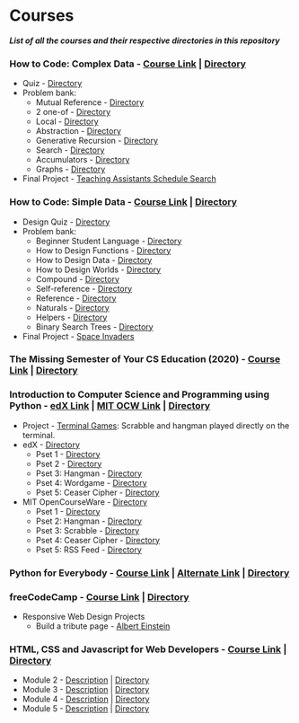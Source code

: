 # Courses

***List of all the courses and their respective directories in this repository***

### How to Code: Complex Data - [Course Link](https://courses.edx.org/courses/course-v1:UBCx+HtC2x+2T2017/course/) | [Directory](./how-to-code-complex-data/)
  - Quiz - [Directory](./how-to-code-complex-data/quiz/)
  - Problem bank:
    - Mutual Reference - [Directory](./how-to-code-complex-data/problem-bank/mutual-reference/)
    - 2 one-of - [Directory](./how-to-code-complex-data/problem-bank/2-one-of/)
    - Local - [Directory](./how-to-code-complex-data/problem-bank/local/)
    - Abstraction - [Directory](./how-to-code-complex-data/problem-bank/abstraction/)
    - Generative Recursion - [Directory](./how-to-code-complex-data/problem-bank/generative-recursion/)
    - Search - [Directory](./how-to-code-complex-data/problem-bank/search/)
    - Accumulators - [Directory](./how-to-code-complex-data/problem-bank/accumulators/)
    - Graphs - [Directory](./how-to-code-complex-data/problem-bank/graphs/)
  - Final Project - [Teaching Assistants Schedule Search](./how-to-code-complex-data/ta-solver.rkt)

### How to Code: Simple Data - [Course Link](https://courses.edx.org/courses/course-v1:UBCx+HtC1x+2T2017/course/) | [Directory](./how-to-code-simple-data/)
  - Design Quiz - [Directory](./how-to-code-simple-data/design-quiz/)
  - Problem bank:
    - Beginner Student Language - [Directory](./how-to-code-simple-data/problem-bank/beginner-student-language/)
    - How to Design Functions - [Directory](./how-to-code-simple-data/problem-bank/how-to-design-functions/)
    - How to Design Data - [Directory](./how-to-code-simple-data/problem-bank/how-to-design-data/)
    - How to Design Worlds - [Directory](./how-to-code-simple-data/problem-bank/how-to-design-worlds/)
    - Compound - [Directory](./how-to-code-simple-data/problem-bank/compound/)
    - Self-reference - [Directory](./how-to-code-simple-data/problem-bank/self-reference/)
    - Reference - [Directory](./how-to-code-simple-data/problem-bank/reference/)
    - Naturals - [Directory](./how-to-code-simple-data/problem-bank/naturals/)
    - Helpers - [Directory](./how-to-code-simple-data/problem-bank/helpers/)
    - Binary Search Trees - [Directory](./how-to-code-simple-data/problem-bank/binary-search-trees/)
  - Final Project - [Space Invaders](./how-to-code-simple-data/space-invaders.rkt)

### The Missing Semester of Your CS Education (2020) - [Course Link](https://missing.csail.mit.edu/) | [Directory](./missing-semester/)

### Introduction to Computer Science and Programming using Python - [edX Link](https://www.edx.org/course/introduction-to-computer-science-and-programming-7) | [MIT OCW Link](https://ocw.mit.edu/courses/electrical-engineering-and-computer-science/6-0001-introduction-to-computer-science-and-programming-in-python-fall-2016/) | [Directory](./MITx6001x/)
  - Project - [Terminal Games](https://github.com/dhruvmanila/terminal-games): Scrabble and hangman played directly on the terminal.
  - edX - [Directory](./mitx6001x/edx/)
    - Pset 1 - [Directory](./mitx6001x/edx/ps1/)
    - Pset 2 - [Directory](./mitx6001x/edx/ps2/)
    - Pset 3: Hangman - [Directory](./mitx6001x/edx/ps3_hangman/)
    - Pset 4: Wordgame - [Directory](./mitx6001x/edx/ps4_wordgame/)
    - Pset 5: Ceaser Cipher - [Directory](./mitx6001x/edx/ps5_ceaser_cipher/)
  - MIT OpenCourseWare - [Directory](./MITx6001x/ocw/)
    - Pset 1 - [Directory](./MITx6001x/ocw/ps1/)
    - Pset 2: Hangman - [Directory](./MITx6001x/ocw/ps2_hangman/)
    - Pset 3: Scrabble - [Directory](./MITx6001x/ocw/ps3_scrabble/)
    - Pset 4: Ceaser Cipher - [Directory](./MITx6001x/ocw/ps4_ceaser_cipher/)
    - Pset 5: RSS Feed - [Directory](./MITx6001x/ocw/ps5_rss_feed/)

### Python for Everybody - [Course Link](https://www.coursera.org/specializations/python) | [Alternate Link](https://www.py4e.com/) | [Directory](./python-for-everybody/)

### freeCodeCamp - [Course Link](https://www.freecodecamp.org) | [Directory](./freeCodeCamp/)
  - Responsive Web Design Projects
    - Build a tribute page - [Albert Einstein](./freeCodeCamp/tribute_page/)

### HTML, CSS and Javascript for Web Developers - [Course Link](https://www.coursera.org/learn/html-css-javascript-for-web-developers) | [Directory](./html-css-and-javascript/)
  - Module 2 - [Description](https://github.com/jhu-ep-coursera/fullstack-course4/blob/master/assignments/assignment2/Assignment-2.md) | [Directory](./html-css-and-javascript/module2/)
  - Module 3 - [Description](https://github.com/jhu-ep-coursera/fullstack-course4/blob/master/assignments/assignment3/Assignment-3.md) | [Directory](./html-css-and-javascript/module3/)
  - Module 4 - [Description](https://github.com/jhu-ep-coursera/fullstack-course4/blob/master/assignments/assignment4/Assignment-4.md) | [Directory](./html-css-and-javascript/module4/)
  - Module 5 - [Description](https://github.com/jhu-ep-coursera/fullstack-course4/blob/master/assignments/assignment5/Assignment-5.md) | [Directory](./html-css-and-javascript/module5/)
